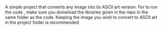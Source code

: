 A simple project that converts any image into its ASCII art version. 
For to run the code , make sure you donwload the libraries given in the repo in the same folder as the code.
Keeping the image you wish to convert to ASCII art in the project folder is recommended

